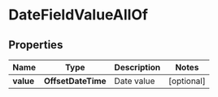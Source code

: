 

# DateFieldValueAllOf


## Properties

Name | Type | Description | Notes
------------ | ------------- | ------------- | -------------
**value** | **OffsetDateTime** | Date value |  [optional]



